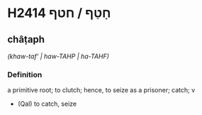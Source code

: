 # H2414 חָטַף / חטף

## châṭaph

_(khaw-taf' | haw-TAHP | ha-TAHF)_

### Definition

a primitive root; to clutch; hence, to seize as a prisoner; catch; v

- (Qal) to catch, seize

